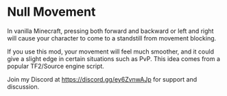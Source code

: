 # Null Movement
In vanilla Minecraft, pressing both forward and backward or left and right will cause your character to come to a standstill from movement blocking.

If you use this mod, your movement will feel much smoother, and it could give a slight edge in certain situations such as PvP. This idea comes from a popular TF2/Source engine script.

Join my Discord at https://discord.gg/ey6ZvnwAJp for support and discussion.